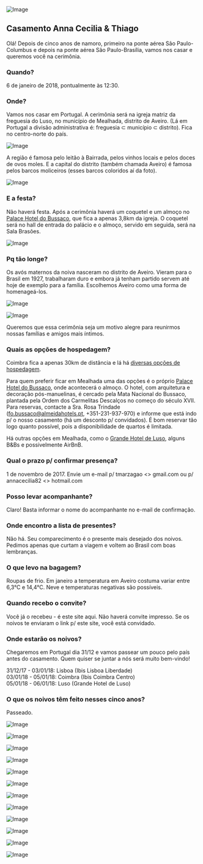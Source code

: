 ![Image](http://i.imgur.com/mNJ2wxf.jpg)

## Casamento Anna Cecilia & Thiago

Olá! Depois de cinco anos de namoro, primeiro na ponte aérea São Paulo-Columbus e depois na ponte aérea São Paulo-Brasília, vamos nos casar e queremos você na cerimônia.

### Quando?

6 de janeiro de 2018, pontualmente às 12:30.

### Onde?

Vamos nos casar em Portugal. A cerimônia será na igreja matriz da freguesia do Luso, no município de Mealhada, distrito de Aveiro. (Lá em Portugal a divisão administrativa é: freguesia ⊂ município ⊂ distrito). Fica no centro-norte do país.

![Image](http://static.panoramio.com/photos/large/130193712.jpg)

A região é famosa pelo leitão à Bairrada, pelos vinhos locais e pelos doces de ovos moles. E a capital do distrito (também chamada Aveiro) é famosa pelos barcos moliceiros (esses barcos coloridos aí da foto).

![Image](https://photos.smugmug.com/Traditional-Art/Moliceiros/i-qZp9PML/0/1e63cd5f/XL/Aveiro-%2020090923%20-%20%206937-XL.jpg)

### E a festa?

Não haverá festa. Após a cerimônia haverá um coquetel e um almoço no [Palace Hotel do Bussaco](http://www.almeidahotels.pt/pt/hotel-coimbra-portugal), que fica a apenas 3,8km da igreja. O coquetel será no hall de entrada do palácio e o almoço, servido em seguida, será na Sala Brasões.

![Image](https://upload.wikimedia.org/wikipedia/commons/thumb/3/30/Palace_Hotel_do_Bussaco.JPG/1200px-Palace_Hotel_do_Bussaco.JPG)

### Pq tão longe?

Os avós maternos da noiva nasceram no distrito de Aveiro. Vieram para o Brasil em 1927, trabalharam duro e embora já tenham partido servem até hoje de exemplo para a família. Escolhemos Aveiro como uma forma de homenageá-los.

![Image](http://i.imgur.com/JF5rfDl.png)

![Image](http://i.imgur.com/1buw9Lh.png)

Queremos que essa cerimônia seja um motivo alegre para reunirmos nossas famílias e amigos mais íntimos.

### Quais as opções de hospedagem?

Coimbra fica a apenas 30km de distância e lá há [diversas opções de hospedagem](https://www.tripadvisor.com/Hotels-g189143-Coimbra_Coimbra_District_Central_Portugal-Hotels.html).

Para quem preferir ficar em Mealhada uma das opções é o próprio [Palace Hotel do Bussaco](http://www.almeidahotels.pt/pt/hotel-coimbra-portugal), onde acontecerá o almoço. O hotel, com arquitetura e decoração pós-manuelinas, é cercado pela Mata Nacional do Bussaco, plantada pela Ordem dos Carmelitas Descalços no começo do século XVII. Para reservas, contacte a Sra. Rosa Trindade (fo.bussaco@almeidahotels.pt, +351-231-937-970) e informe que está indo p/ o nosso casamento (há um desconto p/ convidados). É bom reservar tão logo quanto possível, pois a disponibilidade de quartos é limitada.

Há outras opções em Mealhada, como o [Grande Hotel de Luso](http://www.hoteluso.com/), alguns B&Bs e possivelmente AirBnB.

### Qual o prazo p/ confirmar presença?

1 de novembro de 2017. Envie um e-mail p/ tmarzagao <<at>> gmail.com ou p/ annacecilia82 <<at>> hotmail.com
  
### Posso levar acompanhante?

Claro! Basta informar o nome do acompanhante no e-mail de confirmação.

### Onde encontro a lista de presentes?

Não há. Seu comparecimento é o presente mais desejado dos noivos. Pedimos apenas que curtam a viagem e voltem ao Brasil com boas lembranças.

### O que levo na bagagem?

Roupas de frio. Em janeiro a temperatura em Aveiro costuma variar entre 6,3°C e 14,4°C. Neve e temperaturas negativas são possíveis.

### Quando recebo o convite?

Você já o recebeu - é este site aqui. Não haverá convite impresso. Se os noivos te enviaram o link p/ este site, você está convidado.

### Onde estarão os noivos?

Chegaremos em Portugal dia 31/12 e vamos passear um pouco pelo país antes do casamento. Quem quiser se juntar a nós será muito bem-vindo!

31/12/17 - 03/01/18: Lisboa (Ibis Lisboa Liberdade) <br>
03/01/18 - 05/01/18: Coimbra (Ibis Coimbra Centro) <br>
05/01/18 - 06/01/18: Luso (Grande Hotel de Luso) <br>

### O que os noivos têm feito nesses cinco anos?

Passeado.

![Image](http://i.imgur.com/yHdGJmi.jpg)

![Image](http://i.imgur.com/O2Qc9EF.jpg)

![Image](http://i.imgur.com/9GnfLdI.jpg)

![Image](http://i.imgur.com/pJEFlNC.jpg)

![Image](http://i.imgur.com/YfajyDs.jpg)

![Image](http://i.imgur.com/jXXBGGo.jpg)

![Image](http://i.imgur.com/PRalWiR.jpg)

![Image](http://i.imgur.com/e62V0et.jpg)

![Image](http://i.imgur.com/nxUT6RS.jpg)

![Image](http://i.imgur.com/LS4Yp5k.jpg)

![Image](http://i.imgur.com/n9BSa3I.jpg)

![Image](http://i.imgur.com/FQ8ty0o.jpg)
